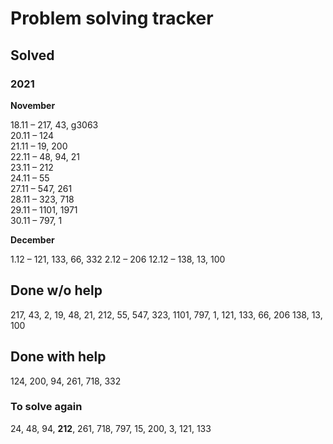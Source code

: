 # Problem solving tracker 

## Solved

### 2021
**November**

18.11 – 217, 43, g3063   
20.11 – 124  
21.11 – 19, 200    
22.11 – 48, 94, 21  
23.11 – 212  
24.11 – 55  
27.11 – 547, 261  
28.11 – 323, 718  
29.11 – 1101, 1971  
30.11 – 797, 1

**December**  

1.12 – 121, 133, 66, 332
2.12 – 206
12.12 – 138, 13, 100

## Done w/o help
217, 43, 2, 19, 48, 21, 212, 55, 547, 323, 1101, 797, 1, 121, 133, 66, 206
138, 13, 100

## Done with help
124, 200, 94, 261, 718, 332

### To solve again
24, 48, 94, **212**, 261, 718, 797, 15, 200, 3, 121, 133
